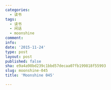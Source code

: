```yaml
---
categories:
  - 读书
tags:
  - 读书
  - 闲话
  - moonshine
comment: 
info: 
date: '2015-11-24'
type: post
layout: post
published: false
sha: e9a4a98bd239c1bbd57decaa07fb199818f55993
slug: moonshine-045
title: 'Moonshine 045'

---
```

